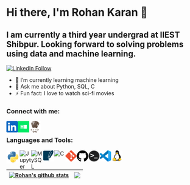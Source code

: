 # Hi there, I'm Rohan Karan 👋

## I am currently a third year undergrad at IIEST Shibpur. Looking forward to solving problems using data and machine learning.

[![LinkedIn Follow](https://img.shields.io/badge/LinkedIn-0077B5?style=for-the-badge&logo=linkedin&logoColor=white)](https://linkedin.com/in/rohankaran001)

- 🌱 I’m currently learning machine learning
- 💬 Ask me about Python, SQL, C
- ⚡ Fun fact: I love to watch sci-fi movies


### Connect with me:
[<img align="left" alt="Rohan Karan | LinkedIn" width="30px" src="https://github.com/RohanKaran/simple-icons/blob/develop/icons/linkedin.svg" />][linkedin]
[<img align="left" alt="Rohan Karan | HackerRank" width="30px" src="https://github.com/RohanKaran/simple-icons/blob/develop/icons/hackerrank.svg" />][hackerrank]
[<img align="left" alt="Rohan Karan | Codechef" width="30px" src="https://github.com/RohanKaran/simple-icons/blob/develop/icons/codechef.svg"/>][codechef]
<br/>

### Languages and Tools:
<img align="left" alt="Python" width="35px" src = "https://raw.githubusercontent.com/devicons/devicon/master/icons/python/python-original.svg" />
<img align="left" alt="Jupyter" width="30px" src = "https://jupyter.org/assets/main-logo.svg"/>
<img align="left" alt="MySQL" width="30px" src="https://github.com/gilbarbara/logos/blob/master/logos/mysql.svg" />
<img align="left" alt="SQLite" width="30px" src="https://github.com/RohanKaran/simple-icons/blob/develop/icons/sqlite.svg">
<img align="left" alt="C" width="30px" src="https://github.com/gilbarbara/logos/blob/master/logos/c.svg"/>
<img align="left" alt="Git" width="30px" src="https://github.com/RohanKaran/simple-icons/blob/develop/icons/git.svg" />
<img align="left" alt="Github" width="30px" src="https://github.com/RohanKaran/simple-icons/blob/develop/icons/github.svg" />
<img align="left" alt="Terminal" width="30px" src="https://raw.githubusercontent.com/github/explore/80688e429a7d4ef2fca1e82350fe8e3517d3494d/topics/terminal/terminal.png" />
<img align="left" alt="Visual Studio Code" width="30px" src="https://raw.githubusercontent.com/github/explore/80688e429a7d4ef2fca1e82350fe8e3517d3494d/topics/visual-studio-code/visual-studio-code.png" />
<code><img align="left" alt="Linux" width="30px" src="https://raw.githubusercontent.com/devicons/devicon/master/icons/linux/linux-original.svg" /></code>


| <a href="https://github.com/anuraghazra/github-readme-stats"><img align="center" src="https://github-readme-stats.vercel.app/api?username=rohankaran&show_icons=true&include_all_commits=true&theme=buefy&hide_border=true" alt="Rohan's github stats" /></a> | <a href="https://github.com/anuraghazra/github-readme-stats"><img align="center" src="https://github-readme-stats.vercel.app/api/top-langs/?username=rohankaran&layout=compact&theme=buefy&hide_border=true" /></a> |
| ------------- | ------------- |



[hackerrank]: https://hackerrank.com/captainrk
[codechef]: https://codechef.com/users/rohankaran
[instagram]: https://instagram.com/rohankaran_official
[linkedin]: https://linkedin.com/in/rohankaran001
